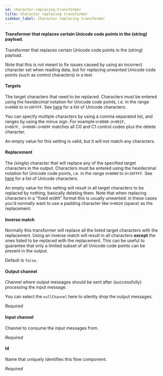 ```yaml
---
id: character-replacing-transformer
title: Character replacing transformer
sidebar_label: Character replacing transformer
---
```

#### Transformer that replaces certain Unicode code points in the (string) payload.
Transformer that replaces certain Unicode code points in the (string) payload.

Note that this is not meant to fix issues caused by using an incorrect character set when reading data, but for replacing unwanted Unicode code points (such as control characters) in a text.

#### Targets
The target characters that need to be replaced. Characters must be entered using the hexidecimal notation for Unicode code points, i.e. in the range <code>U+0000</code> to <code>U+10FFFF</code>. See <a href="https://en.wikipedia.org/wiki/List_of_Unicode_characters" target="_blank">here</a> for a list of Unicode characters.

You can specify multiple characters by using a comma separated list, and ranges by using the minus sign. For example <code>U+0000-U+001F, U+007F, U+0080-U+009F</code> matches all C0 and C1 control codes plus the delete character.

An empty value for this setting is valid, but it will not match any characters.

#### Replacement
The (single) character that will replace any of the specified target characters in the output. Characters must be entered using the hexidecimal notation for Unicode code points, i.e. in the range <code>U+0000</code> to <code>U+10FFFF</code>. See <a href="https://en.wikipedia.org/wiki/List_of_Unicode_characters" target="_blank">here</a> for a list of Unicode characters.

An empty value for this setting will result in all target characters to be replaced by nothing, basically deleting them. Note that when replacing characters in a "fixed width" format this is usually unwanted: in these cases you'd normally want to use a padding character like <code>U+0020</code> (space) as the replacement.

#### Inverse match
Normally this transformer will replace all the listed target characters with the replacement. Using an inverse match will result in all characters <b>except</b> the ones listed to be replaced with the replacement. This can be useful to guarantee that only a limited subset of all Unicode code points can be present in the output.

Default is <code>false</code>.

#### Output channel
Channel where output messages should be sent after (successfully) processing the input message.

You can select the <code>nullChannel</code> here to silently drop the output messages.

<i>Required</i>

#### Input channel
Channel to consume the input messages from.

<i>Required</i>

#### Id
Name that uniquely identifies this flow component.

<i>Required</i>

